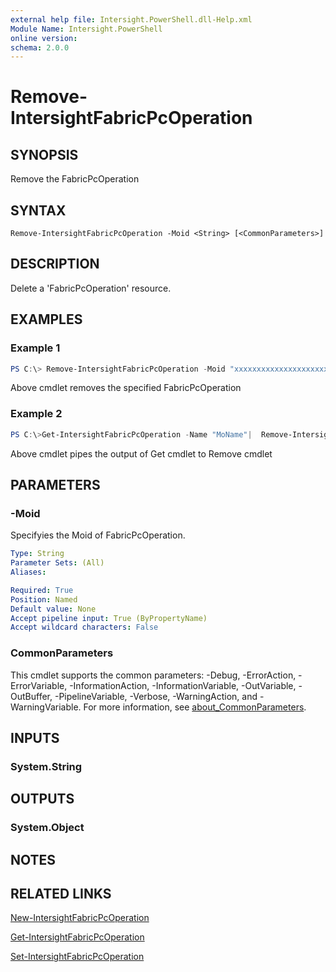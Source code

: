 ```yaml
---
external help file: Intersight.PowerShell.dll-Help.xml
Module Name: Intersight.PowerShell
online version:
schema: 2.0.0
---
```


# Remove-IntersightFabricPcOperation

## SYNOPSIS
Remove the FabricPcOperation

## SYNTAX

```
Remove-IntersightFabricPcOperation -Moid <String> [<CommonParameters>]
```

## DESCRIPTION
Delete a &apos;FabricPcOperation&apos; resource.

## EXAMPLES

### Example 1
```powershell
PS C:\> Remove-IntersightFabricPcOperation -Moid "xxxxxxxxxxxxxxxxxxxxxxxxxxx"
```
Above cmdlet removes the specified FabricPcOperation 

### Example 2
```powershell
PS C:\>Get-IntersightFabricPcOperation -Name "MoName"|  Remove-IntersightFabricPcOperation
```
Above cmdlet pipes the output of Get cmdlet to Remove cmdlet

## PARAMETERS

### -Moid
Specifyies the Moid of FabricPcOperation.

```yaml
Type: String
Parameter Sets: (All)
Aliases:

Required: True
Position: Named
Default value: None
Accept pipeline input: True (ByPropertyName)
Accept wildcard characters: False
```

### CommonParameters
This cmdlet supports the common parameters: -Debug, -ErrorAction, -ErrorVariable, -InformationAction, -InformationVariable, -OutVariable, -OutBuffer, -PipelineVariable, -Verbose, -WarningAction, and -WarningVariable. For more information, see [about_CommonParameters](http://go.microsoft.com/fwlink/?LinkID=113216).

## INPUTS

### System.String

## OUTPUTS

### System.Object
## NOTES

## RELATED LINKS

[New-IntersightFabricPcOperation](./New-IntersightFabricPcOperation.md)

[Get-IntersightFabricPcOperation](./Get-IntersightFabricPcOperation.md)

[Set-IntersightFabricPcOperation](./Set-IntersightFabricPcOperation.md)

